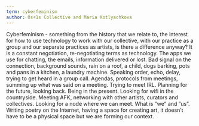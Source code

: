 ```yaml
---
term: cyberfeminism
author: 0s+1s Collective and Maria Kotlyachkova
---
```

Cyberfeminism - something from the history that we relate to, the interest for how to use technology to work with our collective, with our practice as a group and our separate practices as artists, is there a difference anyway? It is a constant negotiation, re-negotiating terms as technology. The apps we use for chatting, the emails, information delivered or lost. Bad signal on the connection, background sounds, rain on a roof, a child, dogs barking, pots and pans in a kitchen, a laundry machine. Speaking order, echo, delay, trying to get heard in a group call. Agendas, protocols from meetings, summing up what was said on a meeting. Trying to meet IRL. Planning for the future, looking back. Being in the present. Looking for wifi in the countryside. Meeting AFK, networking with other artists, curators and collectives. Looking for a node where we can meet. What is ”we” and ”us”. Writing poetry on the Internet, having a space for creating art, it doesn’t have to be a physical space but we are forming our context.